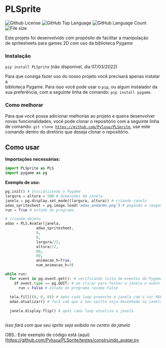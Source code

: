 # PLSprite

<img alt="Github License" src="https://img.shields.io/github/license/pyluuu/PLSprite" /> <img alt="GitHub Top Language" src="https://img.shields.io/github/languages/top/Pyluuu/PLSprite" /> <img alt="GitHub Language Count" src="https://img.shields.io/github/languages/count/Pyluuu/PLSprite" /> <img alt="File size" src="https://img.shields.io/github/repo-size/Pyluuu/PLSprite" />

Este projeto foi desenvolvido com propósito de facilitar a manipulação<br/>
de spritesheets para games 2D com uso da biblioteca Pygame

### Instalação
<code>pip install PLSprite</code> (não disponível, dia 07/03/2022)

Para que consiga fazer uso do nosso projeto você precisará apenas instalar a <br/>
biblioteca Pygame. Para isso você pode usar o <code>pip</code>, ou algum instalador da <br/>
sua preferência, com a seguinte linha de comando: <code>pip install pygame</code>.

### Como melhorar
Para que você possa adicionar melhorias ao projeto e queira desenvolver novas 
funcionalidades, você pode clonar o repositório com a seguinte linha de comando: 
<code>git clone https://github.com/Pyluuu/PLSprite</code>, use este comando dentro do 
diretório que deseja clonar o repositório.

## Como usar
**Importações necessárias:**

```Python
import PLSprite as PLS
import pygame as pg
```

**Exemplo de uso:**
```Python
pg.init() # Inicializando o Pygame
largura = altura = 500 # dimensões da janela
janela = pg.display.set_mode((largura, altura)) # criando janela
adao_spritesheet = pg.image.load('adao_andando.png') # pegando a imagem do meu spritesheet
run = True # estado do programa

# criando objeto
adao = PLS.Avatar(janela,
              adao_spritesheet,
              0,
              0,
              largura//2,
              altura//2,
              60,
              60,
              animacao_h=True,
              num_animacao_h=9)

while run:
  for event in pg.event.get(): # verificando lista de eventos do Pygame
    if event.type == pg.QUIT: # ao clicar para fechar a janela o event.type sera QUIT
      run = False # estado do programa recebe False
  
  tela.fill((0, 0, 0)) # após cada loop preenche a janela com a cor RGB: (0, 0, 0), ou seja, preto
  adao.atualizar() # fará com que o seu sprite seja desenhado na janela
  
  janela.display.flip() # após cada loop atualiza a janela
  
```
*Isso fará com que seu sprite seja exibido no centro da janela*

OBS.: Este exemplo de código está (aqui)[https://github.com/Pyluuu/PLSprite/testes/construindo_avatar.py
